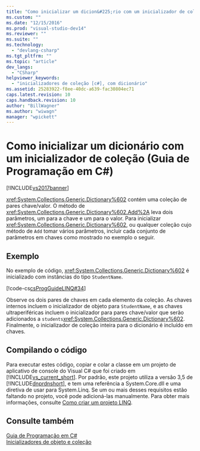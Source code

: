 ```yaml
---
title: "Como inicializar um dicion&#225;rio com um inicializador de cole&#231;&#227;o (Guia de Programa&#231;&#227;o em C#) | Microsoft Docs"
ms.custom: ""
ms.date: "12/15/2016"
ms.prod: "visual-studio-dev14"
ms.reviewer: ""
ms.suite: ""
ms.technology: 
  - "devlang-csharp"
ms.tgt_pltfrm: ""
ms.topic: "article"
dev_langs: 
  - "CSharp"
helpviewer_keywords: 
  - "inicializadores de coleção [c#], com dicionário"
ms.assetid: 25283922-f8ee-40dc-a639-fac30804ec71
caps.latest.revision: 10
caps.handback.revision: 10
author: "BillWagner"
ms.author: "wiwagn"
manager: "wpickett"
---
```

# Como inicializar um dicion&#225;rio com um inicializador de cole&#231;&#227;o (Guia de Programa&#231;&#227;o em C#)
[!INCLUDE[vs2017banner](../../../csharp/includes/vs2017banner.md)]

<xref:System.Collections.Generic.Dictionary%602> contém uma coleção de pares chave\/valor.  O método de <xref:System.Collections.Generic.Dictionary%602.Add%2A> leva dois parâmetros, um para a chave e um para o valor.  Para inicializar <xref:System.Collections.Generic.Dictionary%602>, ou qualquer coleção cujo método de `Add` tomar vários parâmetros, incluir cada conjunto de parâmetros em chaves como mostrado no exemplo o seguir.  
  
## Exemplo  
 No exemplo de código, <xref:System.Collections.Generic.Dictionary%602> é inicializado com instâncias do tipo `StudentName`.  
  
 [!code-cs[csProgGuideLINQ#34](../../../csharp/programming-guide/arrays/codesnippet/CSharp/how-to-initialize-a-dictionary-with-a-collection-initializer_1.cs)]  
  
 Observe os dois pares de chaves em cada elemento da coleção.  As chaves internos incluem o inicializador de objeto para `StudentName`, e as chaves ultraperiféricas incluem o inicializador para pares chave\/valor que serão adicionados a `students`<xref:System.Collections.Generic.Dictionary%602>.  Finalmente, o inicializador de coleção inteira para o dicionário é incluído em chaves.  
  
## Compilando o código  
 Para executar estes código, copiar e colar a classe em um projeto de aplicativo de console do Visual C\# que foi criado em [!INCLUDE[vs_current_short](../../../csharp/programming-guide/classes-and-structs/includes/vs_current_short_md.md)].  Por padrão, este projeto utiliza a versão 3,5 de [!INCLUDE[dnprdnshort](../../../csharp/getting-started/includes/dnprdnshort_md.md)], e tem uma referência a System.Core.dll e uma diretiva de usar para System.Linq.  Se um ou mais desses requisitos estão faltando no projeto, você pode adicioná\-las manualmente.  Para obter mais informações, consulte [Como criar um projeto LINQ](../Topic/How%20to:%20Create%20a%20LINQ%20Project.md).  
  
## Consulte também  
 [Guia de Programação em C\#](../../../csharp/programming-guide/index.md)   
 [Inicializadores de objeto e coleção](../../../csharp/programming-guide/classes-and-structs/object-and-collection-initializers.md)